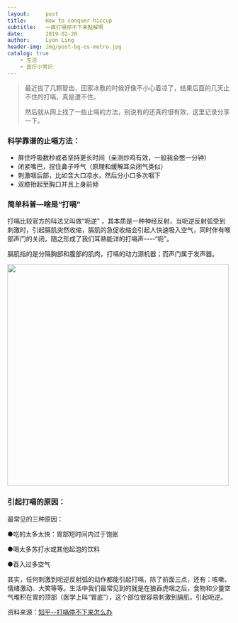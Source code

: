 ```yaml
---
layout:     post
title:      How to conquer hiccup
subtitle:   一直打嗝停不下来點解啊
date:       2019-02-20
author:     Lyon Ling
header-img: img/post-bg-os-metro.jpg
catalog: true
    - 生活
    - 医疗小常识
---
```


> 最近拔了几颗智齿，回家冰敷的时候好像不小心着凉了，结果后面的几天止不住的打嗝，真是遭不住。
>
> 然后就从网上找了一些止嗝的方法，别说有的还真的很有效，这里记录分享一下。

### 科学靠谱的止嗝方法：

* 屏住呼吸数秒或者坚持更长时间（亲测炒鸡有效，一般我会憋一分钟）
* 闭紧嘴巴，捏住鼻子呼气（原理和缓解耳朵闭气类似）
* 刺激咽后部，比如含大口凉水，然后分小口多次咽下
* 双膝抬起至胸口并且上身前倾

### 简单科普—啥是“打嗝”

打嗝比较官方的叫法又叫做“呃逆” ，其本质是一种神经反射，当呃逆反射弧受到刺激时，引起膈肌突然收缩，膈肌的急促收缩会引起人快速吸入空气，同时伴有喉部声门的关闭，随之形成了我们耳熟能详的打嗝声----“呃”。

膈肌指的是分隔胸部和腹部的肌肉，打嗝的动力源机器；而声门属于发声器。

<img src="https://ws4.sinaimg.cn/large/006tKfTcgy1g0elivtxd2j30g90c0mxq.jpg" width="500"/>

### 引起打嗝的原因：

最常见的三种原因：

●吃的太多太快：胃部短时间内过于饱胀

●喝太多苏打水或其他起泡的饮料

●吞入过多空气

其实，任何刺激到呃逆反射弧的动作都能引起打嗝，除了前面三点，还有：咳嗽、情绪激动、大笑等等。生活中我们最常见到的就是在狼吞虎咽之后，食物和少量空气堆积在胃的顶部（医学上叫“胃底”），这个部位很容易刺激到膈肌，引起呃逆。

资料来源：[知乎--打嗝停不下来怎么办](https://zhuanlan.zhihu.com/p/30654542)